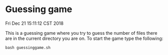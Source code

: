 # Guessing game

Fri Dec 21 15:11:12 CST 2018

This is a guessing game where you try to guess the number of files there are in the current directory you are on. To start the game type the following:

`bash guessinggame.sh`
